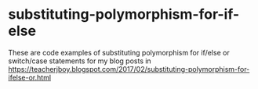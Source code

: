 # substituting-polymorphism-for-if-else
These are code examples of substituting polymorphism for if/else or switch/case statements for my blog posts in https://teacherjboy.blogspot.com/2017/02/substituting-polymorphism-for-ifelse-or.html
